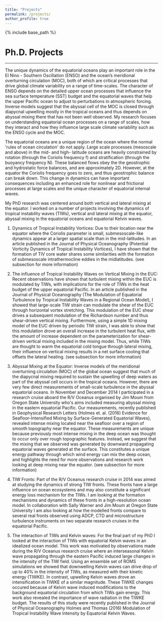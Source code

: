 ```yaml
---
title: "Projects"
permalink: /projects/
author_profile: true
---
```


{% include base_path %}

# Ph.D. Projects
___

The unique dynamics of the equatorial oceans play an important role in
the El Nino - Southern Oscillation (ENSO) and the ocean’s meridional
overturning circulation (MOC), both of which are critical processes
that drive global climate variability on a range of time-scales. The
character of ENSO depends on the detailed upper ocean processes that
influence the sea surface temperature (SST) budget and the equatorial
waves that help the upper Pacific ocean to adjust to perturbations in
atmospheric forcing. Inverse models suggest that the abyssal cell of
the MOC is closed through diapycnal upwelling mostly in the tropical
oceans and thus depends on abyssal mixing there that has not been well
observed. My research focuses on understanding equatorial ocean
processes on a range of scales, how they interact and how they
influence large scale climate variability such as the ENSO cycle and
the MOC.

The equatorial oceans are a unique region of the ocean where the
normal 'rules of ocean circulation' do not apply. Large scale
processes (mesoscale and above) in the mid- and high- latitude oceans
are heavily constrained by rotation (through the Coriolis frequency f)
and stratification (through the buoyancy frequency N). These balanced
flows obey the the geostrophic and hydrostatic force balances, and are
approximately 2D. However, at the equator the Coriolis frequency goes
to zero, and thus geostrophic balance can break down.  This change in
dynamics can have important consequences including an enhanced role
for nonlinear and frictional processes at large scales and the unique
character of equatorial internal waves.

My PhD research was centered around both vertical and lateral mixing
at the equator. I worked on a number of projects involving the
dynamics of tropical instability waves (TIWs), vertical and lateral
mixing at the equator, abyssal mixing in the equatorial oceans and
equatorial Kelvin waves.

1. Dynamics of Tropical Instability Vortices: Due to their location
near the equator where the Coriolis parameter is small,
submesoscale-like dynamics appear at a larger spatial scale than in
the mid-latitudes. In an article published in the Journal of Physical
Oceanography (Potential Vorticity Dynamics of Tropical Instability
Vortices), I have shown that the formation of TIV core water shares
some similarities with the formation of submesoscale intrathermocline
eddies in the midlatitudes. (see subsection for more information)

2. The influence of Tropical Instability Waves on Vertical Mixing in
the EUC: Recent observations have shown that turbulent mixing within
the EUC is modulated by TIWs, with implications for the role of TIWs
in the heat budget of the upper equatorial Pacific. In an article
published in the Journal of Physical Oceanography (The Modulation of
Equatorial Turbulence by Tropical Instability Waves in a Regional
Ocean Model), I showed that large-scale TIW strain can modulate the
shear of the EUC through horizontal vortex stretching. This modulation
of the EUC shear drives a subsequent modulation of the Richardson
number and thus shear-driven vertical mixing. Furthermore, using a
simple 1D mixing model of the EUC driven by periodic TIW strain, I was
able to show that this modulation drove an overall increase in the
turbulent heat flux, with the amount of increase dependent on the
parameterization for shear-driven vertical mixing included in the
mixing model. Thus, while TIWs are thought to warm the equatorial cold
tongue through lateral mixing, their influence on vertical mixing
results in a net surface cooling that offsets the lateral heating.
(see subsection for more information)

3. Abyssal Mixing at the Equator: Inverse models of the meridional
overturning circulation (MOC) of the global ocean suggest that much of
the diapycnal mixing required to sustain the upwelling of deep waters
as part of the abyssal cell occurs in the tropical oceans. However,
there are very few direct measurements of small-scale turbulence in
the abyssal equatorial oceans. In November and December 2014 I
participated in a research cruise aboard the R/V Oceanus organised by
Jim Moum from Oregon State University who's aims included measuring
abyssal mixing in the eastern equatorial Pacific. Our measurements,
recently published in Geophysical Research Letters (Holmes
et. al. (2016) Evidence for Seafloor-Intensified Mixing by
Surface-Generated Equatorial Waves), revealed intense mixing located
near the seafloor over a region of smooth topography near the
equator. These measurements are unique because previously most intense
mixing in the deep ocean was thought to occur only over rough
topographic features. Instead, we suggest that the mixing that we
observed was generated by downward propagating equatorial waves
generated at the surface. This constitutes a unique energy pathway
through which wind energy can mix the deep ocean, and highlights the
need for more observations and research work looking at deep mixing
near the equator. (see subsection for more information)

4. TIW Fronts: Part of the R/V Oceanus research cruise in 2014 was
aimed at studying the dynamics of strong TIW fronts. These fronts have
a large influence on ocean ecosystems and may also constitute a
significant energy loss mechanism for the TIWs. I am looking at the
formation mechanisms and dynamics of these fronts in a high-resolution
ocean model. In collaboration with Sally Warner and Jim Moum at Oregon
State University I am also looking at how the modelled fronts compare
to several real fronts observed using ADCP, CTD and microstructure
turbulence instruments on two separate research cruises in the
equatorial Pacific.

5. The interaction of TIWs and Kelvin waves: For the final part of my
PhD I looked at the interaction of TIWs with equatorial Kelvin waves
in an idealized ocean model. This work was motivated by observations
made during the R/V Oceanus research cruise where an interseasonal
Kelvin wave propagating through the eastern Pacific induced large
changes in the intensity of the TIW field. Using an ensemble set of
ROMS simulations we showed that downwelling Kelvin waves can drive
drop of up to 40% in the intensity of TIWs, as measured with their
kinetic energy (TIWKE). In contrast, upwelling Kelvin waves drove an
intensification in TIWKE of a similar magnitude. These TIWKE changes
occured because of Kelvin wave induced modifications to the background
equatorial circulation from which TIWs gain energy. This work also
revealed the importance of wave radiation in the TIWKE budget. The
results of this study were recently published in the Journal of
Physical Oceanography Holmes and Thomas (2016) Modulation of Tropical
Instability Wave Intensity by Equatorial Kelvin Waves.

